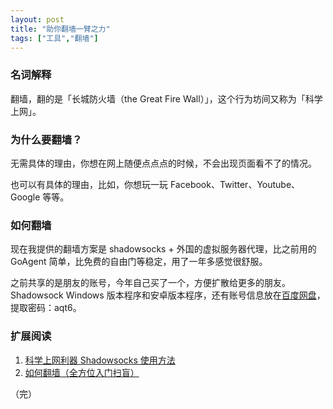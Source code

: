```yaml
---
layout: post
title: "助你翻墙一臂之力"
tags: ["工具","翻墙"]
---
```

### 名词解释

翻墙，翻的是「长城防火墙（the Great Fire Wall）」，这个行为坊间又称为「科学上网」。

### 为什么要翻墙？

无需具体的理由，你想在网上随便点点点的时候，不会出现页面看不了的情况。

也可以有具体的理由，比如，你想玩一玩 Facebook、Twitter、Youtube、Google 等等。

### 如何翻墙

现在我提供的翻墙方案是 shadowsocks + 外国的虚拟服务器代理，比之前用的 GoAgent 简单，比免费的自由门等稳定，用了一年多感觉很舒服。

之前共享的是朋友的账号，今年自己买了一个，方便扩散给更多的朋友。Shadowsock Windows 版本程序和安卓版本程序，还有账号信息放在[百度网盘](https://pan.baidu.com/s/1dEQ7aWL)，提取密码：aqt6。

### 扩展阅读

1. [科学上网利器 Shadowsocks 使用方法](https://ttt.tt/150/)
1. [如何翻墙（全方位入门扫盲）](https://program-think.blogspot.com/2009/05/how-to-break-through-gfw.html)

（完）